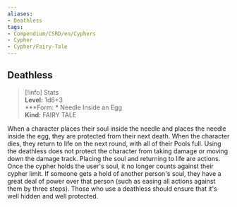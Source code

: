 ```yaml
---
aliases:
- Deathless
tags:
- Compendium/CSRD/en/Cyphers
- Cypher
- Cypher/Fairy-Tale
---
```


  
## Deathless  
>[!info] Stats  
> **Level:** 1d6+3  
> ***Form: * Needle Inside an Egg  
> **Kind:** FAIRY TALE
  
When a character places their soul inside the needle and places the needle inside the egg, they are protected from their next death. When the character dies, they return to life on the next round, with all of their Pools full. Using the deathless does not protect the character from taking damage or moving down the damage track. Placing the soul and returning to life are actions. Once the cypher holds the user's soul, it no longer counts against their cypher limit. If someone gets a hold of another person's soul, they have a great deal of power over that person (such as easing all actions against them by three steps). Those who use a deathless should ensure that it's well hidden and well protected.
